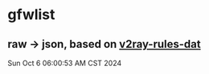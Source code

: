 # gfwlist
## raw -> json, based on [v2ray-rules-dat](https://github.com/Loyalsoldier/v2ray-rules-dat)
Sun Oct  6 06:00:53 AM CST 2024

